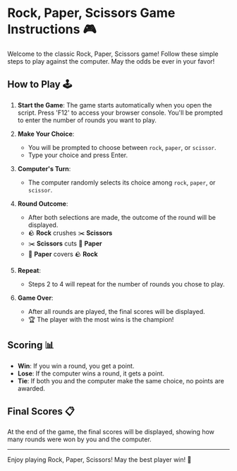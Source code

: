 # Rock, Paper, Scissors Game Instructions 🎮

Welcome to the classic Rock, Paper, Scissors game! Follow these simple steps to play against the computer. May the odds be ever in your favor!

## How to Play 🕹️

1. **Start the Game**: The game starts automatically when you open the script. 
Press 'F12' to access your browser console.
You'll be prompted to enter the number of rounds you want to play.

2. **Make Your Choice**:
   - You will be prompted to choose between `rock`, `paper`, or `scissor`.
   - Type your choice and press Enter.

3. **Computer's Turn**:
   - The computer randomly selects its choice among `rock`, `paper`, or `scissor`.

4. **Round Outcome**:
   - After both selections are made, the outcome of the round will be displayed.
   - 🪨 **Rock** crushes ✂️ **Scissors**
   - ✂️ **Scissors** cuts 📄 **Paper**
   - 📄 **Paper** covers 🪨 **Rock**

5. **Repeat**:
   - Steps 2 to 4 will repeat for the number of rounds you chose to play.

6. **Game Over**:
   - After all rounds are played, the final scores will be displayed.
   - 🏆 The player with the most wins is the champion!

## Scoring 📊

- **Win**: If you win a round, you get a point.
- **Lose**: If the computer wins a round, it gets a point.
- **Tie**: If both you and the computer make the same choice, no points are awarded.

## Final Scores 📋

At the end of the game, the final scores will be displayed, showing how many rounds were won by you and the computer.

---

Enjoy playing Rock, Paper, Scissors! May the best player win! 🏅